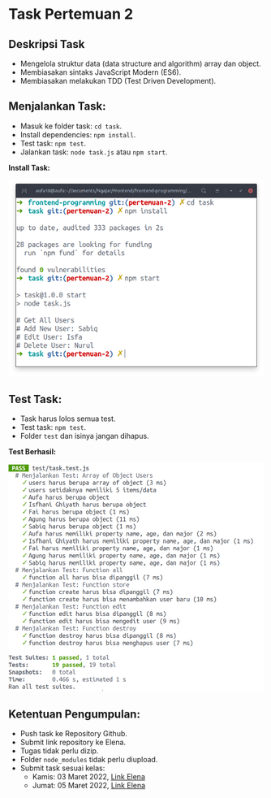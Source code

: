 # Task Pertemuan 2

## Deskripsi Task

- Mengelola struktur data (data structure and algorithm) array dan object.
- Membiasakan sintaks JavaScript Modern (ES6).
- Membiasakan melakukan TDD (Test Driven Development).

## Menjalankan Task:

- Masuk ke folder task: `cd task`.
- Install dependencies: `npm install`.
- Test task: `npm test`.
- Jalankan task: `node task.js` atau `npm start`.

**Install Task:**

![Install Task](img/install.png)

## Test Task:

- Task harus lolos semua test.
- Test task: `npm test`.
- Folder `test` dan isinya jangan dihapus.

**Test Berhasil:**

![Test Success](img/test-success.png)

## Ketentuan Pengumpulan:

- Push task ke Repository Github.
- Submit link repository ke Elena.
- Tugas tidak perlu dizip.
- Folder `node_modules` tidak perlu diupload.
- Submit task sesuai kelas:
  - Kamis: 03 Maret 2022, [Link Elena](https://elena.nurulfikri.ac.id/mod/assign/view.php?id=24689)
  - Jumat: 05 Maret 2022, [Link Elena](https://elena.nurulfikri.ac.id/mod/assign/view.php?id=25572)